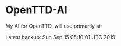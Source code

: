# OpenTTD-AI
My AI for OpenTTD, will use primarily air

Latest backup: Sun Sep 15 05:10:01 UTC 2019
